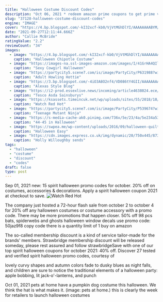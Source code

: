 ```yaml
---
title: "Halloween Costume Discount Codes"
description: "Oct 06, 2021 * redeem amazon prime coupons to get prime video at $12.99month. Free netflix subscription for six months. If staying in is your definition of a fun night, use this free"
slug: "37128-halloween-costume-discount-codes"
engine: "IMAGE"
cover: "https://4.bp.blogspot.com/-kI32xcf-kb0/VjVtMGhDlYI/AAAAAAAABYM/gurajKK5QLM/s1600/IMG_6401.jpg"
date: "2021-09-27T12:11:44.666Z"
author: "Callie McBride"
ratingValue: "2.2"
reviewCount: "34"
images:
  - image: "https://4.bp.blogspot.com/-kI32xcf-kb0/VjVtMGhDlYI/AAAAAAAABYM/gurajKK5QLM/s1600/IMG_6401.jpg"
    caption: "Halloween Chipotle Costume"
  - image: "https://images-na.ssl-images-amazon.com/images/I/41GrHA4QIlL.jpg"
    caption: "Sexy Cowgirl Halloween"
  - image: "https://partycity5.scene7.com/is/image/PartyCity/P631988?wid=400"
    caption: "Adult Howling Hottie"
  - image: "https://3.bp.blogspot.com/-4iO3A8O2nf4/VD086tY4GII/AAAAAAAAEtA/FO-yYp3Wh70/s1600/IMG_6159.JPG"
    caption: "Alexas Style Blog"
  - image: "https://i2-prod.essexlive.news/incoming/article4638024.ece/ALTERNATES/s810/2_Home-Bargains-halloween.jpg"
    caption: "Tesco Asda Sainsburys"
  - image: "https://ksassets.timeincuk.net/wp/uploads/sites/55/2018/10/Red-Hot-Chili-Peppers-1.jpg"
    caption: "Watch Red Hot"
  - image: "https://partycity5.scene7.com/is/image/PartyCity/P539674?wid=400"
    caption: "Teenage Mutant Ninja"
  - image: "https://s-media-cache-ak0.pinimg.com/736x/5e/23/4a/5e234a53fa8356d72828748113bba68a.jpg"
    caption: "44-45 in Halloween"
  - image: "https://swpea.me/wp-content/uploads/2016/09/halloween-quilt-5x5-6x6-7x7-8x8-in-the-hoop1.jpg"
    caption: "Halloween Easy"
  - image: "https://cdn.images.express.co.uk/img/dynamic/20/750x445/873536.jpg"
    caption: "Holly Willoughby sends"
tags:
  - "halloween"
  - "costume"
  - "discount"
  - "codes"
draft: false
type: post
---
```


Sep 01, 2021 new: 15 spirit halloween promo codes for october. 20% off on costumes, accessories & decorations. Apply a spirit halloween coupon 2021 at checkout to save.
![Watch Red Hot](https://ksassets.timeincuk.net/wp/uploads/sites/55/2018/10/Red-Hot-Chili-Peppers-1.jpg "Watch Red Hot")

The company just hosted a 72-hour flash sale from october 2 to october 4 for 20% off any halloween costumes or costume accessory with a promo code. There may be more promotions that happen closer. 50% off 98 pcs bats, spiderwebs and ghosts halloween window decals use promo code: 50jaz9f8 copy code there is a quantity limit of 1 buy on amazon
<!--inArticleAds-->

<!--galleryOne-->

The so-called membership discount is a kind of service tailor-made for the brands' members. Strawbridge membership discount will be released someday, please rest assured and follow strawbridgeSave with one of our top spirit halloween coupons for october 2021: 40% off. Discover 27 tested and verified spirit halloween promo codes, courtesy of
<!--inArticleAds-->

<!--galleryTwo-->

lovely curvy shapes and autumn colors fade to dusky blues as night falls, and children are sure to notice the traditional elements of a halloween party: apple bobbing, lit jack-o'-lanterns, and punch
<!--galleryThree-->

Oct 01, 2021 pets at home have a pumpkin dog costume this halloween. We think the hat is what makes it. (image: pets at home.) this is clearly the week for retailers to launch halloween costumes
